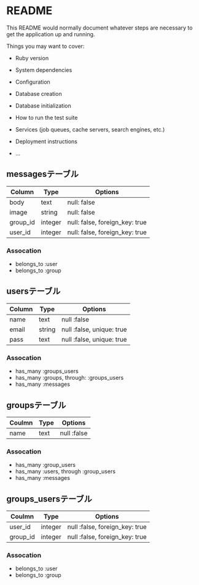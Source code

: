 # README

This README would normally document whatever steps are necessary to get the
application up and running.

Things you may want to cover:

* Ruby version

* System dependencies

* Configuration

* Database creation

* Database initialization

* How to run the test suite

* Services (job queues, cache servers, search engines, etc.)

* Deployment instructions

* ...

## messagesテーブル

|Column|Type|Options|
|------|----|-------|
|body|text|null: false|
|image|string|null: false|
|group_id|integer|null: false, foreign_key: true|
|user_id|integer|null: false, foreign_key: true|

### Assocation
- belongs_to :user
- belongs_to :group

## usersテーブル

|Column|Type|Options|
|------|----|-------|
|name|text|null :false|
|email|string|null :false, unique: true|
|pass|text|null :false, unique: true|

### Assocation
- has_many :groups_users
- has_many :groups, through: :groups_users
- has_many :messages

## groupsテーブル

|Coulmn|Type|Options|
|------|----|-------|
|name|text|null :false|

### Assocation
- has_many :group_users
- has_many :users, through :group_users
- has_many :messages

## groups_usersテーブル

|Coulmn|Type|Options|
|------|----|-------|
|user_id|integer|null :false, foreign_key: true|
|group_id|integer|null :false, foreign_key: true|

### Assocation
- belongs_to :user
- belongs_to :group
